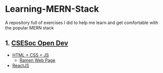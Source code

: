 # Learning-MERN-Stack
A repository full of exercises I did to help me learn and get comfortable with the popular MERN stack

## 1. [CSESoc Open Dev](https://learn.csesoc.org.au/opendev)
- [HTML + CSS + JS](./CSESoc_Open_Dev/HTML_CSS_Javascript/)
    - [Ramen Web Page](./CSESoc_Open_Dev/HTML_CSS_Javascript/Exercises/index.html)
- [ReactJS](./CSESoc_Open_Dev/ReactJS/)